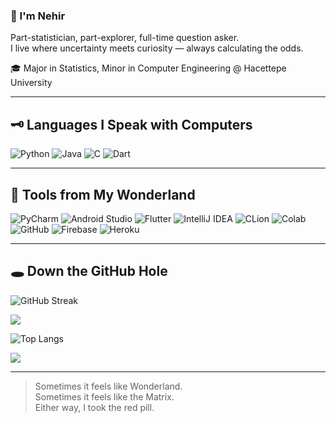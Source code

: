 ### 🐇 I'm Nehir

Part-statistician, part-explorer, full-time question asker.  
I live where uncertainty meets curiosity — always calculating the odds.

🎓 Major in Statistics, Minor in Computer Engineering @ Hacettepe University

---

## 🗝️ Languages I Speak with Computers

![Python](https://img.shields.io/badge/-Python-3776AB?style=for-the-badge&logo=python&logoColor=white)
![Java](https://img.shields.io/badge/-Java-ED8B00?style=for-the-badge&logo=java&logoColor=white)
![C](https://img.shields.io/badge/-C-00599C?style=for-the-badge&logo=c&logoColor=white)
![Dart](https://img.shields.io/badge/-Dart-0175C2?style=for-the-badge&logo=dart&logoColor=white)

---

## 🎩 Tools from My Wonderland

![PyCharm](https://img.shields.io/badge/-PyCharm-000000?style=for-the-badge&logo=pycharm&logoColor=white)
![Android Studio](https://img.shields.io/badge/-Android_Studio-3DDC84?style=for-the-badge&logo=android-studio&logoColor=white)
![Flutter](https://img.shields.io/badge/-Flutter-02569B?style=for-the-badge&logo=flutter&logoColor=white)
![IntelliJ IDEA](https://img.shields.io/badge/-IntelliJ_IDEA-000000?style=for-the-badge&logo=intellij-idea&logoColor=white)
![CLion](https://img.shields.io/badge/-CLion-000000?style=for-the-badge&logo=clion&logoColor=white)
![Colab](https://img.shields.io/badge/-Colab-F9AB00?style=for-the-badge&logo=googlecolab&logoColor=white)
![GitHub](https://img.shields.io/badge/-GitHub-181717?style=for-the-badge&logo=github&logoColor=white)
![Firebase](https://img.shields.io/badge/-Firebase-FFCA28?style=for-the-badge&logo=firebase&logoColor=black)
![Heroku](https://img.shields.io/badge/-Heroku-430098?style=for-the-badge&logo=heroku&logoColor=white)

---

## 🕳️ Down the GitHub Hole
![GitHub Streak](https://streak-stats.demolab.com/?user=nehirkilic&theme=bluefy)

![](http://github-profile-summary-cards.vercel.app/api/cards/profile-details?username=nehirkilic&theme=buefy)

![Top Langs](https://github-readme-stats.vercel.app/api/top-langs/?username=nehirkilic&layout=compact&theme=buefy)

![](http://github-profile-summary-cards.vercel.app/api/cards/stats?username=nehirkilic&theme=buefy)


---


> Sometimes it feels like Wonderland.  
> Sometimes it feels like the Matrix.  
> Either way, I took the red pill.
